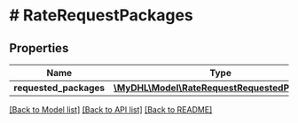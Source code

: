 # # RateRequestPackages

## Properties

Name | Type | Description | Notes
------------ | ------------- | ------------- | -------------
**requested_packages** | [**\MyDHL\Model\RateRequestRequestedPackage[]**](RateRequestRequestedPackage.md) |  |

[[Back to Model list]](../../README.md#models) [[Back to API list]](../../README.md#endpoints) [[Back to README]](../../README.md)
